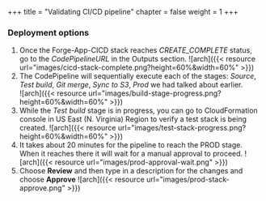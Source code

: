 +++
title = "Validating CI/CD pipeline"
chapter = false
weight = 1
+++

### Deployment options

1. Once the Forge-App-CICD stack reaches *CREATE_COMPLETE* status, go to the *CodePipelineURL* in the Outputs section.
![arch]({{< resource url="images/cicd-stack-complete.png?height=60%&width=60%" >}})
2. The CodePipeline will sequentially execute each of the stages: *Source*, *Test build*, *Git merge*, *Sync to S3*, *Prod* we had talked about earlier.  
![arch]({{< resource url="images/build-stage-progress.png?height=60%&width=60%" >}})
3. While the *Test build* stage is in progress, you can go to CloudFormation console in US East (N. Virginia) Region to verify a test stack is being created. 
![arch]({{< resource url="images/test-stack-progress.png?height=60%&width=60%" >}})
4. It takes about 20 minutes for the pipeline to reach the PROD stage. When it reaches there it will wait for a manual approval to proceed. 
![arch]({{< resource url="images/prod-approval-wait.png" >}})
5. Choose **Review** and then type in a description for the changes and choose **Approve**
![arch]({{< resource url="images/prod-stack-approve.png" >}})